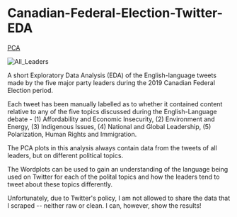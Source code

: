 # Canadian-Federal-Election-Twitter-EDA

[PCA](https://user-images.githubusercontent.com/18585507/128965773-c2688479-7429-4bee-8756-f0daae936d24.png)

![All_Leaders](https://user-images.githubusercontent.com/18585507/128965805-eac60403-22dd-4a5a-8fe7-470e10ea2750.png)

A short Exploratory Data Analysis (EDA) of the English-language tweets made by the five major party leaders during the 2019 Canadian Federal Election period.

Each tweet has been manually labelled as to whether it contained content relative to any of the five topics discussed during the English-Language debate - (1) Affordability and Economic Insecurity, (2) Environment and Energy, (3) Indigenous Issues, (4) National and Global Leadership, (5) Polarization, Human Rights and Immigration.

The PCA plots in this analysis always contain data from the tweets of all leaders, but on different political topics.

The Wordplots can be used to gain an understanding of the language being used on Twitter for each of the polital topics and how the leaders tend to tweet about these topics differently.

Unfortunately, due to Twitter's policy, I am not allowed to share the data that I scraped -- neither raw or clean. I can, however, show the results!

